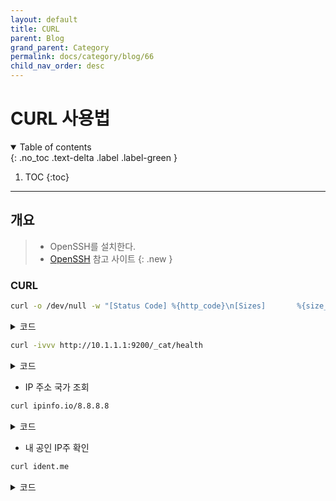 ```yaml
---
layout: default
title: CURL
parent: Blog
grand_parent: Category
permalink: docs/category/blog/66
child_nav_order: desc
---
```


# CURL 사용법

<details open markdown="block">
  <summary>
    Table of contents
  </summary>
  {: .no_toc .text-delta .label .label-green }
  
1. TOC
{:toc}

</details>

---

## 개요

> - OpenSSH를 설치한다.
> - [OpenSSH](https://learn.microsoft.com/ko-kr/windows-server/administration/openssh/openssh_install_firstuse) 참고 사이트
{: .new }

### CURL

```bash
curl -o /dev/null -w "[Status Code] %{http_code}\n[Sizes]       %{size_request}/%{size_download}\n" https://www.naver.com
```

<details markdown="block">
  <summary>
    코드
  </summary>
  {: .text-delta .label .label-green }
  
```bash
  % Total    % Received % Xferd  Average Speed   Time    Time     Time  Current
                                 Dload  Upload   Total   Spent    Left  Speed
100  234k    0  234k    0     0  1361k      0 --:--:-- --:--:-- --:--:-- 1364k
[Status Code] 200
[Sizes]       75/240360
```

</details>

```bash
curl -ivvv http://10.1.1.1:9200/_cat/health
```

<details markdown="block">
  <summary>
    코드
  </summary>
  {: .text-delta .label .label-green }

```bash
*   Trying 10.1.15.18:9200...
* Connected to 10.1.1.1 (10.1.1.1) port 9200 (#0)
> GET /_cat/health HTTP/1.1
> Host: 10.1.1.1:9200
> User-Agent: curl/7.81.0
> Accept: */*
>
* Mark bundle as not supporting multiuse
< HTTP/1.1 200 OK
HTTP/1.1 200 OK
< X-elastic-product: Elasticsearch
X-elastic-product: Elasticsearch
< content-type: text/plain; charset=UTF-8
content-type: text/plain; charset=UTF-8
< Transfer-Encoding: chunked
Transfer-Encoding: chunked

<
1705408122 12:28:42 Mailplug-spam-els green 4 4 117 58 0 0 0 0 - 100.0%
* Connection #0 to host 10.1.1.1 left intact
```

</details>

- IP 주소 국가 조회

```bash
curl ipinfo.io/8.8.8.8
```

<details markdown="block">
  <summary>
    코드
  </summary>
  {: .text-delta .label .label-green }

```bash
{
  "ip": "8.8.8.8",
  "hostname": "dns.google",
  "anycast": true,
  "city": "Mountain View",
  "region": "California",
  "country": "US",
  "loc": "37.4056,-122.0775",
  "org": "AS15169 Google LLC",
  "postal": "94043",
  "timezone": "America/Los_Angeles",
  "readme": "https://ipinfo.io/missingauth"
}
```

</details>

- 내 공인 IP주 확인

```bash
curl ident.me
```

<details markdown="block">
  <summary>
    코드
  </summary>
  {: .text-delta .label .label-green }

```bash
10.1.1.1
```

</details>
